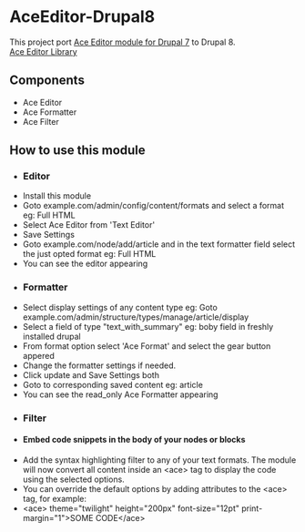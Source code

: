 # AceEditor-Drupal8
This project port <a href="https://www.drupal.org/project/ace_editor">Ace Editor module for Drupal 7</a> to Drupal 8.
<br><a href="https://ace.c9.io/#nav=about">Ace Editor Library</a>
<h2>Components</h2>
  <ul>
  <li>Ace Editor</li>
  <li>Ace Formatter</li>
  <li>Ace Filter</li>
  </ul>
<div>
  <h2>How to use this module</h2>
  <ul>
  <li><h3>Editor</h3></li>
  <li>Install this module</li>
  <li>Goto example.com/admin/config/content/formats and select a format eg: Full HTML</li>
  <li>Select Ace Editor from 'Text Editor'</li>
  <li>Save Settings</li>
  <li>Goto example.com/node/add/article and in the text formatter field select the just opted format eg: Full HTML</li>
  <li>You can see the editor appearing</li>
  
  <li><h3>Formatter</h3></li>
  <li> Select display settings of any content type eg: Goto example.com/admin/structure/types/manage/article/display</li>
  <li>Select a field of type "text_with_summary" eg: boby field in freshly installed drupal</li>
  <li>From format option select 'Ace Format' and select the gear button appered</li>
  <li>Change the formatter settings if needed.</li>
  <li>Click update and Save Settings both</li>
  <li>Goto to corresponding saved content eg: article</li>
  <li>You can see the read_only Ace Formatter appearing</li>
  
  <li><h3>Filter</h3></li>
  <li><h4>Embed code snippets in the body of your nodes or blocks</h4></li>
  <li>Add the syntax highlighting filter to any of your text formats. The module will now convert all content inside an &lt;ace&gt; tag to display the code using the selected options.</li>
  <li>You can override the default options by adding attributes to the &lt;ace&gt; tag, for example:</li>

  <li>&lt;ace&gt; theme="twilight" height="200px" font-size="12pt" print-margin="1">SOME CODE&lt;/ace&gt;

</li>
</ul>
</div>
